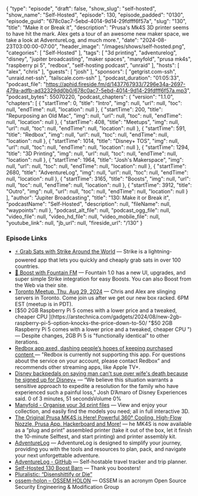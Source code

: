 {
  "type": "episode",
  "draft": false,
  "show_slug": "self-hosted",
  "show_name": "Self-Hosted",
  "episode": 130,
  "episode_padded": "0130",
  "episode_guid": "678c0ac7-5ebd-4014-9d14-29fdfff6f57a",
  "slug": "130",
  "title": "Make it or Break it",
  "description": "Prusa's Mk4S 3D printer seems to have hit the mark. Alex gets a tour of an awesome new maker space, we take a look at AdventureLog, and much more.",
  "date": "2024-08-23T03:00:00-07:00",
  "header_image": "/images/shows/self-hosted.png",
  "categories": [
    "Self-Hosted"
  ],
  "tags": [
    "3d printing",
    "adventurelog",
    "disney",
    "jupiter broadcasting",
    "maker spaces",
    "manyfold",
    "prusa mk4s",
    "raspberry pi 5",
    "redbox",
    "self-hosting podcast",
    "unraid"
  ],
  "hosts": [
    "alex",
    "chris"
  ],
  "guests": [
    "josh"
  ],
  "sponsors": [
    "getgrist.com-ssh",
    "unraid.net-ssh",
    "tailscale.com-ssh"
  ],
  "podcast_duration": "01:05:33",
  "podcast_file": "https://aphid.fireside.fm/d/1437767933/7296e34a-2697-479a-adfb-ad32329dd0b0/678c0ac7-5ebd-4014-9d14-29fdfff6f57a.mp3",
  "podcast_bytes": 55070220,
  "podcast_chapters": {
    "version": "1.1.0",
    "chapters": [
      {
        "startTime": 0,
        "title": "Intro",
        "img": null,
        "url": null,
        "toc": null,
        "endTime": null,
        "location": null
      },
      {
        "startTime": 200,
        "title": "Repurposing an Old Mac",
        "img": null,
        "url": null,
        "toc": null,
        "endTime": null,
        "location": null
      },
      {
        "startTime": 408,
        "title": "Meetups",
        "img": null,
        "url": null,
        "toc": null,
        "endTime": null,
        "location": null
      },
      {
        "startTime": 591,
        "title": "Redbox",
        "img": null,
        "url": null,
        "toc": null,
        "endTime": null,
        "location": null
      },
      {
        "startTime": 1014,
        "title": "Disney+ TOS",
        "img": null,
        "url": null,
        "toc": null,
        "endTime": null,
        "location": null
      },
      {
        "startTime": 1294,
        "title": "3D Printing",
        "img": null,
        "url": null,
        "toc": null,
        "endTime": null,
        "location": null
      },
      {
        "startTime": 1964,
        "title": "Josh's Makerspace",
        "img": null,
        "url": null,
        "toc": null,
        "endTime": null,
        "location": null
      },
      {
        "startTime": 2680,
        "title": "AdventureLog",
        "img": null,
        "url": null,
        "toc": null,
        "endTime": null,
        "location": null
      },
      {
        "startTime": 3165,
        "title": "Boosts",
        "img": null,
        "url": null,
        "toc": null,
        "endTime": null,
        "location": null
      },
      {
        "startTime": 3912,
        "title": "Outro",
        "img": null,
        "url": null,
        "toc": null,
        "endTime": null,
        "location": null
      }
    ],
    "author": "Jupiter Broadcasting",
    "title": "130: Make it or Break it",
    "podcastName": "Self-Hosted",
    "description": null,
    "fileName": null,
    "waypoints": null
  },
  "podcast_alt_file": null,
  "podcast_ogg_file": null,
  "video_file": null,
  "video_hd_file": null,
  "video_mobile_file": null,
  "youtube_link": null,
  "jb_url": null,
  "fireside_url": "/130"
}


### Episode Links

  * [⚡ Grab Sats with Strike Around the World](https://strike.me/download/ "⚡ Grab Sats with Strike Around the World") — Strike is a lightning-powered app that lets you quickly and cheaply grab sats in over 100 countries.
  * [🎉 Boost with Fountain FM](https://fountain.fm/show/LxGQPEpBqTDLxF4d6qC5 "🎉 Boost with Fountain FM") — Fountain 1.0 has a new UI, upgrades, and super simple Strike integration for easy Boosts. You can also Boost from the Web via their site.
  * [Toronto Meetup, Thu, Aug 29, 2024](https://www.meetup.com/jupiterbroadcasting/events/302700160/?eventOrigin=group_upcoming_events "Toronto Meetup, Thu, Aug 29, 2024") — Chris and Alex are slinging servers in Toronto. Come join us after we get our new box racked. 6PM EST (meetup is in PDT). 
  * [$50 2GB Raspberry Pi 5 comes with a lower price and a tweaked, cheaper CPU ](https://arstechnica.com/gadgets/2024/08/new-2gb-raspberry-pi-5-option-knocks-the-price-down-to-50/ "$50 2GB Raspberry Pi 5 comes with a lower price and a tweaked, cheaper CPU ") — Despite changes, 2GB Pi 5 is "functionally identical" to other iterations. 
  * [Redbox app axed, dashing people’s hopes of keeping purchased content ](https://arstechnica.com/gadgets/2024/08/redbox-app-starts-going-away-removing-purchased-content-from-owners/ "Redbox app axed, dashing people’s hopes of keeping purchased content ") — "Redbox is currently not supporting this app. For questions about the service on your account, please contact Redbox” and recommends other streaming apps, like Apple TV+. 
  * [Disney backpedals on saying man can't sue over wife's death because he signed up for Disney+](https://www.nbcnews.com/news/us-news/disney-backpedals-saying-man-cant-sue-wifes-death-signed-disney-rcna167310 "Disney backpedals on saying man can't sue over wife's death because he signed up for Disney+") — “We believe this situation warrants a sensitive approach to expedite a resolution for the family who have experienced such a painful loss,” Josh D’Amaro of Disney Experiences said. 0 of 3 minutes, 51 secondsVolume 0% 
  * [Manyfold - Organise your 3d print files](https://manyfold.app/ "Manyfold - Organise your 3d print files") — View and enjoy your collection, and easily find the models you need; all in full interactive 3D.
  * [The Original Prusa MK4S is Here! Powerful 360° Cooling, High-Flow Nozzle, Prusa App, Hackerboard and More!](https://blog.prusa3d.com/the-original-prusa-mk4s-is-here_100605/ "The Original Prusa MK4S is Here! Powerful 360° Cooling, High-Flow Nozzle, Prusa App, Hackerboard and More!") — he MK4S is now available as a “plug and print” assembled printer (take it out of the box, let it finish the 10-minute Selftest, and start printing) and printer assembly kit. 
  * [ AdventureLog](https://adventurelog.app/ " AdventureLog") — AdventureLog is designed to simplify your journey, providing you with the tools and resources to plan, pack, and navigate your next unforgettable adventure.
  * [AdventureLog - GitHub](https://github.com/seanmorley15/AdventureLog "AdventureLog - GitHub") — Self-hostable travel tracker and trip planner. 
  * [Self-Hosted 130 Boost Barn](https://paste.docs.lol/reader/CliptMicrometre "Self-Hosted 130 Boost Barn") — Thank you boosters!
  * [Pluralistic: “Disenshittify or Die”](https://pluralistic.net/2024/08/17/hack-the-planet/#how-about-a-nice-game-of-chess "Pluralistic: “Disenshittify or Die”")
  * [ossem-holon – OSSEM HOLON](https://ossem.co/ "ossem-holon – OSSEM HOLON") — OSSEM is an acronym Open Source Security Engineering & Modification Group



